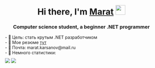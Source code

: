 <h1 align="center">Hi there, I'm <a href="https://github.com/MaratKarsanov" target="_blank">Marat</a> 
<img src="https://github.com/blackcater/blackcater/raw/main/images/Hi.gif" height="32"/></h1>
<h3 align="center">Computer science student, a beginner .NET programmer</h3>
<div>- 🔭 Цель: стать крутым .NET разработчиком</div>
<div>- 🌱 Мое резюме <a href="https://drive.google.com/file/d/12W9LlDgTAzxDck0rFLE-_P5gwUiwnYWE/view">тут</a></div>
<div>- 💬 Почта: marat.karsanov@mail.ru</div>
<div>- 🤔 Немного статистики:</div>
<div style="margin-top: 10px;">
  <img src="https://github-readme-stats.vercel.app/api/top-langs/?username=MaratKarsanov"/>
  <img src="https://github-readme-stats.vercel.app/api?username=MaratKarsanov"/>
</div>

<!--
**MaratKarsanov/MaratKarsanov** is a ✨ _special_ ✨ repository because its `README.md` (this file) appears on your GitHub profile.

Here are some ideas to get you started:

- 🔭 I’m currently working on ...
- 🌱 I’m currently learning ...
- 👯 I’m looking to collaborate on ...
- 🤔 I’m looking for help with ...
- 💬 Ask me about ...
- 📫 How to reach me: ...
- 😄 Pronouns: ...
- ⚡ Fun fact: ...
-->
